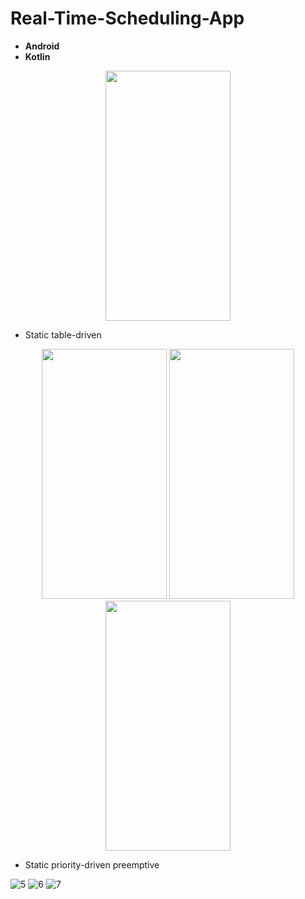 # Real-Time-Scheduling-App
- **Android** 
- **Kotlin**

<div align=center>
        <img src="https://user-images.githubusercontent.com/81251707/214865310-4b59aeeb-080f-4f4e-8697-d348f033d26b.jpg" height="400" width="200">
</div>

  - Static table-driven

<div align=center>
        <img src="https://user-images.githubusercontent.com/81251707/214865382-b395f7dd-a620-4515-8dd2-c0adc5ad8d1e.jpg" height="400" width="200">
        <img src="https://user-images.githubusercontent.com/81251707/214865386-b2db5e77-6dde-455e-9686-3c9c8b17dbf9.jpg" height="400" width="200">
        <img src="https://user-images.githubusercontent.com/81251707/214865391-3827090d-4ba8-44c5-bdcb-bfe3ece0104f.jpg" height="400" width="200">
</div>

  - Static priority-driven preemptive
  
![5](https://user-images.githubusercontent.com/81251707/214865398-174e0b4e-a3d8-419c-842a-e6cb3ea5781e.jpg)
![6](https://user-images.githubusercontent.com/81251707/214865403-b75687a7-09ac-44b5-99d5-7cf95df65e7e.jpg)
![7](https://user-images.githubusercontent.com/81251707/214865407-30023352-3ee4-4715-b756-8bc0eaa9147f.jpg)
